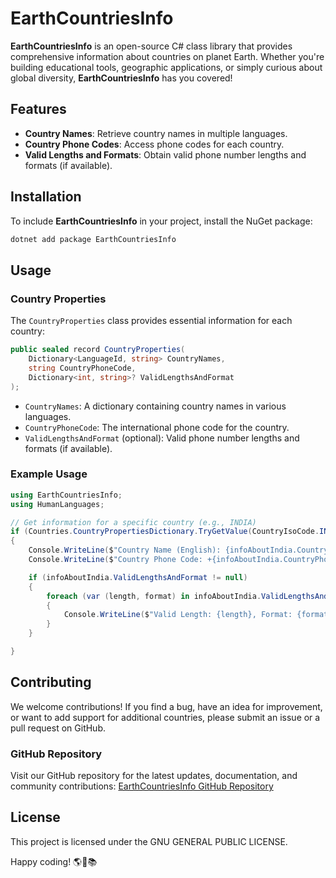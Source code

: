 # **EarthCountriesInfo**

**EarthCountriesInfo** is an open-source C# class library that provides comprehensive information about countries on planet Earth. Whether you're building educational tools, geographic applications, or simply curious about global diversity, **EarthCountriesInfo** has you covered!

## Features

- **Country Names**: Retrieve country names in multiple languages.
- **Country Phone Codes**: Access phone codes for each country.
- **Valid Lengths and Formats**: Obtain valid phone number lengths and formats (if available).

## Installation

To include **EarthCountriesInfo** in your project, install the NuGet package:

```bash
dotnet add package EarthCountriesInfo
```

## Usage

### Country Properties

The `CountryProperties` class provides essential information for each country:

```csharp
public sealed record CountryProperties(
    Dictionary<LanguageId, string> CountryNames,
    string CountryPhoneCode,
    Dictionary<int, string>? ValidLengthsAndFormat
);
```

- `CountryNames`: A dictionary containing country names in various languages.
- `CountryPhoneCode`: The international phone code for the country.
- `ValidLengthsAndFormat` (optional): Valid phone number lengths and formats (if available).

### Example Usage

```csharp
using EarthCountriesInfo;
using HumanLanguages;

// Get information for a specific country (e.g., INDIA)
if (Countries.CountryPropertiesDictionary.TryGetValue(CountryIsoCode.IN, out CountryProperties infoAboutIndia))
{
	Console.WriteLine($"Country Name (English): {infoAboutIndia.CountryNames[LanguageId.en]}");
	Console.WriteLine($"Country Phone Code: +{infoAboutIndia.CountryPhoneCode}");

	if (infoAboutIndia.ValidLengthsAndFormat != null)
	{
		foreach (var (length, format) in infoAboutIndia.ValidLengthsAndFormat)
		{
			Console.WriteLine($"Valid Length: {length}, Format: {format}");
		}
	}

}
```

## Contributing

We welcome contributions! If you find a bug, have an idea for improvement, or want to add support for additional countries, please submit an issue or a pull request on GitHub.

### GitHub Repository

Visit our GitHub repository for the latest updates, documentation, and community contributions:
[EarthCountriesInfo GitHub Repository](https://github.com/prmeyn/EarthCountriesInfo/)

## License

This project is licensed under the GNU GENERAL PUBLIC LICENSE.

Happy coding! 🌎🚀📚
